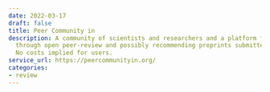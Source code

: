 ```yaml
---
date: 2022-03-17
draft: false
title: Peer Community in
description: A community of scientists and researchers and a platform for assessing
  through open peer-review and possibly recommending preprints submitted by authors.
  No costs implied for users.
service_url: https://peercommunityin.org/
categories:
- review
---
```




